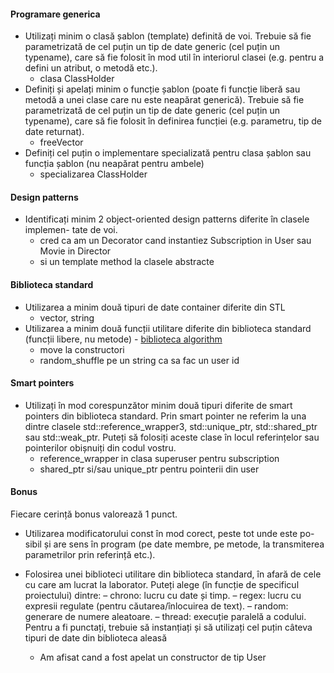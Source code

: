 #### Programare generica

- Utilizați minim o clasă șablon (template) definită de voi. Trebuie să fie
parametrizată de cel puțin un tip de date generic (cel puțin un typename),
care să fie folosit în mod util în interiorul clasei (e.g. pentru a defini un
atribut, o metodă etc.).
  - clasa ClassHolder
- Definiți și apelați minim o funcție șablon (poate fi funcție liberă sau metodă
a unei clase care nu este neapărat generică). Trebuie să fie parametrizată de
cel puțin un tip de date generic (cel puțin un typename), care să fie folosit
în definirea funcției (e.g. parametru, tip de date returnat).
  - freeVector
- Definiți cel puțin o implementare specializată pentru clasa șablon sau
funcția șablon (nu neapărat pentru ambele)
  - specializarea ClassHolder<Director>

#### Design patterns
- Identificați minim 2 object-oriented design patterns diferite în clasele implemen-
tate de voi.
  - cred ca am un Decorator cand instantiez Subscription in User sau Movie in Director
  - si un template method la clasele abstracte

#### Biblioteca standard 
- Utilizarea a minim două tipuri de date container diferite din STL
  - vector, string
- Utilizarea a minim două funcții utilitare diferite din biblioteca standard
(funcții libere, nu metode) - [biblioteca algorithm](https://cplusplus.com/reference/algorithm/)
  - move la constructori
  - random_shuffle pe un string ca sa fac un user id

#### Smart pointers
- Utilizați în mod corespunzător minim două tipuri diferite de smart pointers din
biblioteca standard.
Prin smart pointer ne referim la una dintre clasele std::reference_wrapper3,
std::unique_ptr, std::shared_ptr sau std::weak_ptr.
Puteți să folosiți aceste clase în locul referințelor sau pointerilor obișnuiți din codul
vostru.
  - reference_wrapper in clasa superuser pentru subscription
  - shared_ptr si/sau unique_ptr pentru pointerii din user

#### Bonus
Fiecare cerință bonus valorează 1 punct.
- Utilizarea modificatorului const în mod corect, peste tot unde este po-
sibil și are sens în program (pe date membre, pe metode, la transmiterea
parametrilor prin referință etc.).
  
- Folosirea unei biblioteci utilitare din biblioteca standard, în afară de cele cu
care am lucrat la laborator. Puteți alege (în funcție de specificul proiectului)
dintre:
    – chrono: lucru cu date și timp.
    – regex: lucru cu expresii regulate (pentru căutarea/înlocuirea de text).
    – random: generare de numere aleatoare.
    – thread: execuție paralelă a codului.
Pentru a fi punctați, trebuie să instanțiați și să utilizați cel puțin câteva tipuri
de date din biblioteca aleasă
  - Am afisat cand a fost apelat un constructor de tip User
